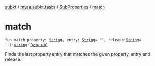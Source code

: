 [subkt](../../index.md) / [myaa.subkt.tasks](../index.md) / [SubProperties](index.md) / [match](./match.md)

# match

`fun match(property: `[`String`](https://kotlinlang.org/api/latest/jvm/stdlib/kotlin/-string/index.html)`, entry: `[`String`](https://kotlinlang.org/api/latest/jvm/stdlib/kotlin/-string/index.html)` = "", release: `[`String`](https://kotlinlang.org/api/latest/jvm/stdlib/kotlin/-string/index.html)` = ""): `[`String`](https://kotlinlang.org/api/latest/jvm/stdlib/kotlin/-string/index.html)`?` [(source)](https://github.com/Myaamori/SubKt/blob/master/src/main/kotlin/myaa/subkt/tasks/plugin.kt#L65)

Finds the last property entry that matches the given property, entry and release.

